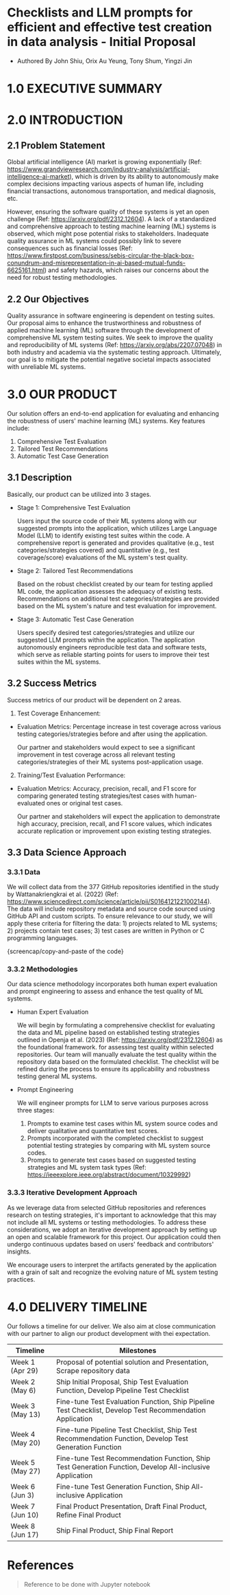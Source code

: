 # Checklists and LLM prompts for efficient and effective test creation in data analysis - Initial Proposal
- Authored By John Shiu, Orix Au Yeung, Tony Shum, Yingzi Jin

# 1.0 EXECUTIVE SUMMARY

# 2.0 INTRODUCTION

## 2.1 Problem Statement
Global artificial intelligence (AI) market is growing exponentially (Ref: https://www.grandviewresearch.com/industry-analysis/artificial-intelligence-ai-market), which is driven by its ability to autonomously make complex decisions impacting various aspects of human life, including financial transactions, autonomous transportation, and medical diagnosis, etc. 

However, ensuring the software quality of these systems is yet an open challenge (Ref: https://arxiv.org/pdf/2312.12604). A lack of a standardized and comprehensive approach to testing machine learning (ML) systems is observed, which might pose potential risks to stakeholders. Inadequate quality assurance in ML systems could possibly link to severe consequences such as financial losses (Ref: https://www.firstpost.com/business/sebis-circular-the-black-box-conundrum-and-misrepresentation-in-ai-based-mutual-funds-6625161.html) and safety hazards, which raises our concerns about the need for robust testing methodologies.

## 2.2 Our Objectives
Quality assurance in software engineering is dependent on testing suites. Our proposal aims to enhance the trustworthiness and robustness of applied machine learning (ML) software through the development of comprehensive ML system testing suites. We seek to improve the quality and reproducibility of ML systems (Ref: https://arxiv.org/abs/2207.07048) in both industry and academia via the systematic testing approach. Ultimately, our goal is to mitigate the potential negative societal impacts associated with unreliable ML systems.

# 3.0 OUR PRODUCT
Our solution offers an end-to-end application for evaluating and enhancing the robustness of users' machine learning (ML) systems. Key features include:
1. Comprehensive Test Evaluation
2. Tailored Test Recommendations
3. Automatic Test Case Generation

## 3.1 Description
Basically, our product can be utilized into 3 stages.

- Stage 1: Comprehensive Test Evaluation

    Users input the source code of their ML systems along with our suggested prompts into the application, which utilizes Large Language Model (LLM) to identify existing test suites within the code. A comprehensive report is generated and provides qualitative (e.g., test categories/strategies covered) and quantitative (e.g., test coverage/score) evaluations of the ML system's test quality.

- Stage 2: Tailored Test Recommendations

    Based on the robust checklist created by our team for testing applied ML code, the application assesses the adequacy of existing tests. Recommendations on additional test categories/strategies are provided based on the ML system's nature and test evaluation for improvement.

- Stage 3: Automatic Test Case Generation

    Users specify desired test categories/strategies and utilize our suggested LLM prompts within the application. The application autonomously engineers reproducible test data and software tests, which serve as reliable starting points for users to improve their test suites within the ML systems.

## 3.2 Success Metrics
Success metrics of our product will be dependent on 2 areas.

1. Test Coverage Enhancement:
- Evaluation Metrics: Percentage increase in test coverage across various testing categories/strategies before and after using the application.

    Our partner and stakeholders would expect to see a significant improvement in test coverage across all relevant testing categories/strategies of their ML systems post-application usage.

2. Training/Test Evaluation Performance:
- Evaluation Metrics: Accuracy, precision, recall, and F1 score for comparing generated testing strategies/test cases with human-evaluated ones or original test cases.

    Our partner and stakeholders will expect the application to demonstrate high accuracy, precision, recall, and F1 score values, which indicates accurate replication or improvement upon existing testing strategies.

## 3.3 Data Science Approach

### 3.3.1 Data 

We will collect data from the 377 GitHub repositories identified in the study by Wattanakriengkrai et al. (2022) (Ref: https://www.sciencedirect.com/science/article/pii/S0164121221002144). The data will include repository metadata and source code sourced using GitHub API and custom scripts. To ensure relevance to our study, we will apply these criteria for filtering the data: 1) projects related to ML systems; 2) projects contain test cases; 3) test cases are written in Python or C programming languages.

{screencap/copy-and-paste of the code}

### 3.3.2 Methodologies
Our data science methodology incorporates both human expert evaluation and prompt engineering to assess and enhance the test quality of ML systems.

- Human Expert Evaluation

    We will begin by formulating a comprehensive checklist for evaluating the data and ML pipeline based on established testing strategies outlined in Openja et al. (2023) (Ref: https://arxiv.org/pdf/2312.12604) as the foundational framework. for assessing test quality within selected repositories. Our team will manually evaluate the test quality within the repository data based on the formulated checklist. The checklist will be refined during the process to ensure its applicability and robustness testing general ML systems.

- Prompt Engineering

    We will engineer prompts for LLM to serve various purposes across three stages:
    1. Prompts to examine test cases within ML system source codes and deliver qualitative and quantitative test scores.
    2. Prompts incorporated with the completed checklist to suggest potential testing strategies by comparing with ML system source codes.
    3. Prompts to generate test cases based on suggested testing strategies and ML system task types (Ref: https://ieeexplore.ieee.org/abstract/document/10329992)

### 3.3.3 Iterative Development Approach
As we leverage data from selected GitHub repositories and references research on testing strategies, it's important to acknowledge that this may not include all ML systems or testing methodologies. To address these considerations, we adopt an iterative development approach by setting up an open and scalable framework for this project. Our application could then undergo continuous updates based on users' feedback and contributors' insights.

We encourage users to interpret the artifacts generated by the application with a grain of salt and recognize the evolving nature of ML system testing practices.

# 4.0 DELIVERY TIMELINE
Our follows a timeline for our deliver. We also aim at close communication with our partner to align our product development with thei expectation.

| Timeline | Milestones |
|---|---|
| Week 1 (Apr 29) | Proposal of potential solution and Presentation, Scrape repository data |
| Week 2 (May 6) | Ship Initial Proposal, Ship Test Evaluation Function, Develop Pipeline Test Checklist   |
| Week 3 (May 13) | Fine-tune Test Evaluation Function, Ship Pipeline Test Checklist, Develop Test Recommendation Application |
| Week 4 (May 20) | Fine-tune Pipeline Test Checklist, Ship Test Recommendation Function, Develop Test Generation Function |
| Week 5 (May 27) | Fine-tune Test Recommendation Function, Ship Test Generation Function, Develop All-inclusive Application  |
| Week 6 (Jun 3) | Fine-tune Test Generation Function, Ship All-inclusive Application |
| Week 7 (Jun 10) | Final Product Presentation, Draft Final Product, Refine Final Product|
| Week 8 (Jun 17) | Ship Final Product, Ship Final Report |

# References
> Reference to be done with Jupyter notebook